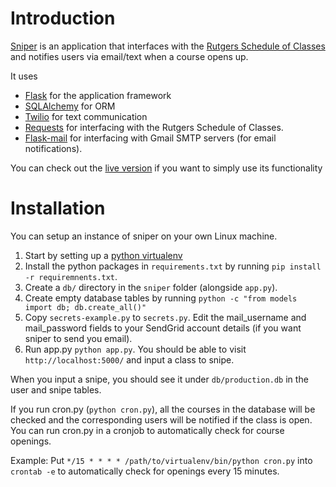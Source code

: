 # Introduction

[Sniper](http://sniper.vverma.net) is an application that interfaces with the [Rutgers Schedule of Classes](http://sis.rutgers.edu/soc/) and notifies users via email/text when a course opens up.

It uses 
* [Flask](http://flask.pocoo.org) for the application framework
* [SQLAlchemy](http://www.sqlalchemy.org/) for ORM
* [Twilio](http:://twilio.com) for text communication
* [Requests](http://docs.python-requests.org/en/latest/index.html) for interfacing with the Rutgers Schedule of Classes.
* [Flask-mail](http://packages.python.org/flask-mail/) for interfacing with Gmail SMTP servers (for email notifications).

You can check out the [live version](http://sniper.vverma.net) if you want to simply use its functionality

# Installation

You can setup an instance of sniper on your own Linux machine.

1. Start by setting up a [python virtualenv](http://lmgtfy.com/?q=setting+up+a+python+virtualenv)
2. Install the python packages in `requirements.txt` by running `pip install -r requiremnents.txt`.
3. Create a `db/` directory in the `sniper` folder (alongside `app.py`).
4. Create empty database tables by running `python -c "from models import db; db.create_all()"`
5. Copy `secrets-example.py` to `secrets.py`. Edit the mail_username and mail_password fields to your SendGrid account details (if you want sniper to send you email).
6. Run app.py `python app.py`. You should be able to visit `http://localhost:5000/` and input a class to snipe.

When you input a snipe, you should see it under `db/production.db` in the user and snipe tables.

If you run cron.py (`python cron.py`), all the courses in the database will be checked and the corresponding users will be notified if the class is open.
You can run cron.py in a cronjob to automatically check for course openings. 

Example: Put ` */15 * * * * /path/to/virtualenv/bin/python cron.py ` into `crontab -e` to automatically check for openings every 15 minutes.
